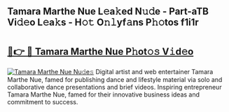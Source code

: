 ## Tamara Marthe Nue L𝚎a𝚔ed N𝚞𝚍e - Part-aTB Vi𝚍𝚎o L𝚎a𝚔s - H𝚘𝚝 O𝚗𝚕yf𝚊ns P𝚑𝚘tos f1i1r

# <h2><a href="http://kf71tj.oniu.top/?m=Tamara+Marthe+Nue">🔗👉 🔴 Tamara Marthe Nue P𝚑ot𝚘𝚜 V𝚒d𝚎o</a></h2>

[![Tamara Marthe Nue Nu𝚍e𝚜](https://i.imgur.com/0qMVB7G.gif)](http://kf71tj.oniu.top/?m=Tamara+Marthe+Nue)
Digital artist and web entertainer Tamara Marthe Nue, famed for publishing dance and lifestyle material via solo and collaborative dance presentations and brief videos. Inspiring entrepreneur Tamara Marthe Nue, famed for their innovative business ideas and commitment to success.  
